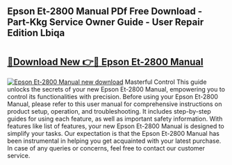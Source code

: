 ## Epson Et-2800 Manual PDf Free Download - Part-Kkg Service Owner Guide - User Repair Edition Lbiqa

# <h2><a href="http://bc28539.oget.top/?id=Epson+Et-2800+Manual">🔗Download New 👉🔴 Epson Et-2800 Manual</a></h2>

[![Epson Et-2800 Manual new download](https://i.imgur.com/5g1atiW.png)](http://bc28539.oget.top/?id=Epson+Et-2800+Manual)
Masterful Control This guide unlocks the secrets of your new Epson Et-2800 Manual, empowering you to control its functionalities with precision. Before using your Epson Et-2800 Manual, please refer to this user manual for comprehensive instructions on product setup, operation, and troubleshooting. It includes step-by-step guides for using each feature, as well as important safety information. With features like list of features, your new Epson Et-2800 Manual is designed to simplify your tasks. Our expectation is that the Epson Et-2800 Manual has been instrumental in helping you get acquainted with your latest purchase. In case of any queries or concerns, feel free to contact our customer service.
